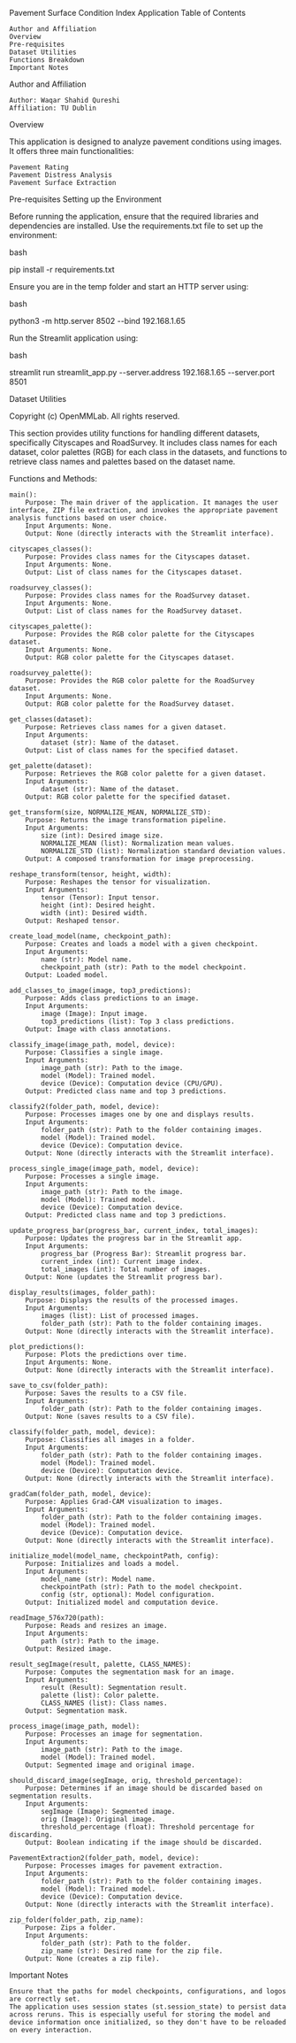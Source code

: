 Pavement Surface Condition Index Application
Table of Contents

    Author and Affiliation
    Overview
    Pre-requisites
    Dataset Utilities
    Functions Breakdown
    Important Notes

Author and Affiliation

    Author: Waqar Shahid Qureshi
    Affiliation: TU Dublin

Overview

This application is designed to analyze pavement conditions using images. It offers three main functionalities:

    Pavement Rating
    Pavement Distress Analysis
    Pavement Surface Extraction

Pre-requisites
Setting up the Environment

Before running the application, ensure that the required libraries and dependencies are installed. Use the requirements.txt file to set up the environment:

bash

pip install -r requirements.txt

Ensure you are in the temp folder and start an HTTP server using:

bash

python3 -m http.server 8502 --bind 192.168.1.65

Run the Streamlit application using:

bash

streamlit run streamlit_app.py --server.address 192.168.1.65 --server.port 8501

Dataset Utilities

Copyright (c) OpenMMLab. All rights reserved.

This section provides utility functions for handling different datasets, specifically Cityscapes and RoadSurvey. It includes class names for each dataset, color palettes (RGB) for each class in the datasets, and functions to retrieve class names and palettes based on the dataset name.

Functions and Methods:

    main():
        Purpose: The main driver of the application. It manages the user interface, ZIP file extraction, and invokes the appropriate pavement analysis functions based on user choice.
        Input Arguments: None.
        Output: None (directly interacts with the Streamlit interface).

    cityscapes_classes():
        Purpose: Provides class names for the Cityscapes dataset.
        Input Arguments: None.
        Output: List of class names for the Cityscapes dataset.

    roadsurvey_classes():
        Purpose: Provides class names for the RoadSurvey dataset.
        Input Arguments: None.
        Output: List of class names for the RoadSurvey dataset.

    cityscapes_palette():
        Purpose: Provides the RGB color palette for the Cityscapes dataset.
        Input Arguments: None.
        Output: RGB color palette for the Cityscapes dataset.

    roadsurvey_palette():
        Purpose: Provides the RGB color palette for the RoadSurvey dataset.
        Input Arguments: None.
        Output: RGB color palette for the RoadSurvey dataset.

    get_classes(dataset):
        Purpose: Retrieves class names for a given dataset.
        Input Arguments:
            dataset (str): Name of the dataset.
        Output: List of class names for the specified dataset.

    get_palette(dataset):
        Purpose: Retrieves the RGB color palette for a given dataset.
        Input Arguments:
            dataset (str): Name of the dataset.
        Output: RGB color palette for the specified dataset.

    get_transform(size, NORMALIZE_MEAN, NORMALIZE_STD):
        Purpose: Returns the image transformation pipeline.
        Input Arguments:
            size (int): Desired image size.
            NORMALIZE_MEAN (list): Normalization mean values.
            NORMALIZE_STD (list): Normalization standard deviation values.
        Output: A composed transformation for image preprocessing.

    reshape_transform(tensor, height, width):
        Purpose: Reshapes the tensor for visualization.
        Input Arguments:
            tensor (Tensor): Input tensor.
            height (int): Desired height.
            width (int): Desired width.
        Output: Reshaped tensor.

    create_load_model(name, checkpoint_path):
        Purpose: Creates and loads a model with a given checkpoint.
        Input Arguments:
            name (str): Model name.
            checkpoint_path (str): Path to the model checkpoint.
        Output: Loaded model.

    add_classes_to_image(image, top3_predictions):
        Purpose: Adds class predictions to an image.
        Input Arguments:
            image (Image): Input image.
            top3_predictions (list): Top 3 class predictions.
        Output: Image with class annotations.

    classify_image(image_path, model, device):
        Purpose: Classifies a single image.
        Input Arguments:
            image_path (str): Path to the image.
            model (Model): Trained model.
            device (Device): Computation device (CPU/GPU).
        Output: Predicted class name and top 3 predictions.

    classify2(folder_path, model, device):
        Purpose: Processes images one by one and displays results.
        Input Arguments:
            folder_path (str): Path to the folder containing images.
            model (Model): Trained model.
            device (Device): Computation device.
        Output: None (directly interacts with the Streamlit interface).

    process_single_image(image_path, model, device):
        Purpose: Processes a single image.
        Input Arguments:
            image_path (str): Path to the image.
            model (Model): Trained model.
            device (Device): Computation device.
        Output: Predicted class name and top 3 predictions.

    update_progress_bar(progress_bar, current_index, total_images):
        Purpose: Updates the progress bar in the Streamlit app.
        Input Arguments:
            progress_bar (Progress Bar): Streamlit progress bar.
            current_index (int): Current image index.
            total_images (int): Total number of images.
        Output: None (updates the Streamlit progress bar).

    display_results(images, folder_path):
        Purpose: Displays the results of the processed images.
        Input Arguments:
            images (list): List of processed images.
            folder_path (str): Path to the folder containing images.
        Output: None (directly interacts with the Streamlit interface).

    plot_predictions():
        Purpose: Plots the predictions over time.
        Input Arguments: None.
        Output: None (directly interacts with the Streamlit interface).

    save_to_csv(folder_path):
        Purpose: Saves the results to a CSV file.
        Input Arguments:
            folder_path (str): Path to the folder containing images.
        Output: None (saves results to a CSV file).

    classify(folder_path, model, device):
        Purpose: Classifies all images in a folder.
        Input Arguments:
            folder_path (str): Path to the folder containing images.
            model (Model): Trained model.
            device (Device): Computation device.
        Output: None (directly interacts with the Streamlit interface).

    gradCam(folder_path, model, device):
        Purpose: Applies Grad-CAM visualization to images.
        Input Arguments:
            folder_path (str): Path to the folder containing images.
            model (Model): Trained model.
            device (Device): Computation device.
        Output: None (directly interacts with the Streamlit interface).

    initialize_model(model_name, checkpointPath, config):
        Purpose: Initializes and loads a model.
        Input Arguments:
            model_name (str): Model name.
            checkpointPath (str): Path to the model checkpoint.
            config (str, optional): Model configuration.
        Output: Initialized model and computation device.

    readImage_576x720(path):
        Purpose: Reads and resizes an image.
        Input Arguments:
            path (str): Path to the image.
        Output: Resized image.

    result_segImage(result, palette, CLASS_NAMES):
        Purpose: Computes the segmentation mask for an image.
        Input Arguments:
            result (Result): Segmentation result.
            palette (list): Color palette.
            CLASS_NAMES (list): Class names.
        Output: Segmentation mask.

    process_image(image_path, model):
        Purpose: Processes an image for segmentation.
        Input Arguments:
            image_path (str): Path to the image.
            model (Model): Trained model.
        Output: Segmented image and original image.

    should_discard_image(segImage, orig, threshold_percentage):
        Purpose: Determines if an image should be discarded based on segmentation results.
        Input Arguments:
            segImage (Image): Segmented image.
            orig (Image): Original image.
            threshold_percentage (float): Threshold percentage for discarding.
        Output: Boolean indicating if the image should be discarded.

    PavementExtraction2(folder_path, model, device):
        Purpose: Processes images for pavement extraction.
        Input Arguments:
            folder_path (str): Path to the folder containing images.
            model (Model): Trained model.
            device (Device): Computation device.
        Output: None (directly interacts with the Streamlit interface).

    zip_folder(folder_path, zip_name):
        Purpose: Zips a folder.
        Input Arguments:
            folder_path (str): Path to the folder.
            zip_name (str): Desired name for the zip file.
        Output: None (creates a zip file).


Important Notes

    Ensure that the paths for model checkpoints, configurations, and logos are correctly set.
    The application uses session states (st.session_state) to persist data across reruns. This is especially useful for storing the model and device information once initialized, so they don't have to be reloaded on every interaction.
